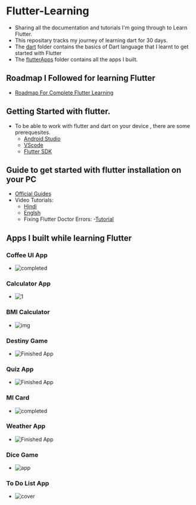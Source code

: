# Flutter-Learning

- Sharing all the documentation and tutorials I'm going through to Learn Flutter.
- This repositary tracks my journey of learning dart for 30 days.
- The [dart](https://github.com/ArslanYM/Flutter-Learning/tree/main/dart) folder contains the basics of Dart language that I learnt to get started with Flutter
- The [flutterApps](https://github.com/ArslanYM/Flutter-Learning/tree/main/Flutter-apps) folder contains all the apps I built.

## Roadmap I Followed for learning Flutter

- [Roadmap For Complete Flutter Learning ](https://roadmap.sh/flutter)

## Getting Started with flutter.

- To be able to work with flutter and dart on your device , there are some prerequesites.
  - [Android Studio](https://developer.android.com/studio)
  - [VScode](https://code.visualstudio.com/Download)
  - [Flutter SDK](https://docs.flutter.dev/get-started/install)

## Guide to get started with flutter installation on your PC

- [Official Guides](https://docs.flutter.dev/get-started/install)
- Video Tutorials:
  - [Hindi](https://www.youtube.com/watch?v=BqHOtlh3Dd4)
  - [Englsh](https://youtu.be/fDnqXmLSqtg)
  -  Fixing Flutter Doctor Errors: 
     -[Tutorial](https://youtu.be/a8bzTTu_eMU)
     
## Apps I built while learning Flutter 
### Coffee UI App 
- ![completed](https://user-images.githubusercontent.com/104521101/234616606-aff804aa-4d48-483b-9ae1-c01c6fc5d2ab.png)
### Calculator App 
 - ![1](https://user-images.githubusercontent.com/104521101/234316959-0c91ee79-fa98-40ad-8072-e77b54ab6f13.png)
### BMI Calculator
 - ![img](https://cdn.dribbble.com/users/1553101/screenshots/4585382/dribbble_post.png)
### Destiny Game
 - ![Finished App](https://github.com/londonappbrewery/Images/blob/master/Destini.gif)
### Quiz App
 - ![Finished App](https://github.com/londonappbrewery/Images/blob/master/quizzler-demo.gif)
### MI Card
 - ![completed](https://user-images.githubusercontent.com/104521101/229839344-f884108c-f50e-49c4-b38e-faabfd2aa31c.png)
### Weather App 
 - ![Finished App](https://github.com/londonappbrewery/Images/blob/master/clima-demo.gif)
### Dice Game 
 - ![app](https://user-images.githubusercontent.com/104521101/229861798-f427059f-8a8a-4c29-b54a-25947cc35a69.png)
### To Do List App
 - ![cover](https://user-images.githubusercontent.com/104521101/234003413-f0b9a3d0-b3ac-464f-bf4b-ad143723bcda.png)
